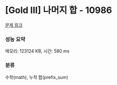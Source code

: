 # [Gold III] 나머지 합 - 10986 

[문제 링크](https://www.acmicpc.net/problem/10986) 

### 성능 요약

메모리: 123124 KB, 시간: 580 ms

### 분류

수학(math), 누적 합(prefix_sum)

